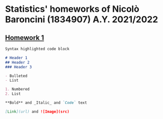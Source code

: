# Statistics' homeworks of Nicolò Baroncini (1834907) A.Y. 2021/2022

## [Homework 1](https://bynickes.github.io/StatisticsHomeworks/homework1)

```markdown
Syntax highlighted code block

# Header 1
## Header 2
### Header 3

- Bulleted
- List

1. Numbered
2. List

**Bold** and _Italic_ and `Code` text

[Link](url) and ![Image](src)
```

